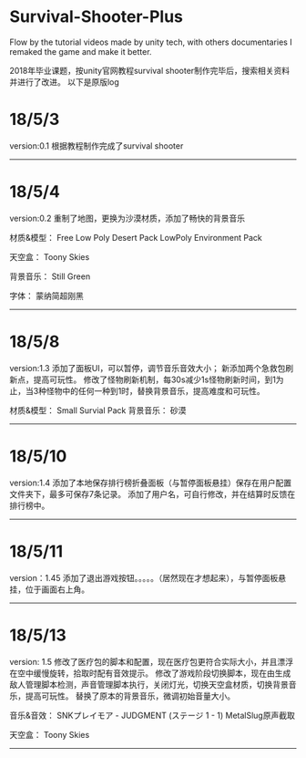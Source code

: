 # Survival-Shooter-Plus
Flow by the tutorial videos made by unity tech, with others documentaries I remaked the game and make it better.

2018年毕业课题，按unity官网教程survival shooter制作完毕后，搜索相关资料并进行了改进。
以下是原版log

# 18/5/3
version:0.1
根据教程制作完成了survival shooter

-------------------------------------------------------

# 18/5/4
version:0.2
重制了地图，更换为沙漠材质，添加了畅快的背景音乐

材质&模型：
Free Low Poly Desert Pack
LowPoly Environment Pack

天空盒：
Toony Skies

背景音乐：
Still Green

字体：
蒙纳简超刚黑

------------------------------------------------------

# 18/5/8
version:1.3	
添加了面板UI，可以暂停，调节音乐音效大小；
新添加两个急救包刷新点，提高可玩性。
修改了怪物刷新机制，每30s减少1s怪物刷新时间，到1为止，当3种怪物中的任何一种到1时，替换背景音乐，提高难度和可玩性。

材质&模型：
Small Survial Pack
背景音乐：
砂漠

------------------------------------------------------

# 18/5/10
version:1.4
添加了本地保存排行榜折叠面板（与暂停面板悬挂）保存在用户配置文件夹下，最多可保存7条记录。
添加了用户名，可自行修改，并在结算时反馈在排行榜中。

------------------------------------------------------

# 18/5/11
version：1.45
添加了退出游戏按钮。。。。。（居然现在才想起来），与暂停面板悬挂，位于画面右上角。

------------------------------------------------------

# 18/5/13
version: 1.5
修改了医疗包的脚本和配置，现在医疗包更符合实际大小，并且漂浮在空中缓慢旋转，拾取时配有音效提示。
修改了游戏阶段切换脚本，现在由生成敌人管理脚本检测，声音管理脚本执行，关闭灯光，切换天空盒材质，切换背景音乐，提高可玩性。
替换了原本的背景音乐，微调初始音量大小。

音乐&音效：
SNKプレイモア - JUDGMENT (ステージ 1 - 1)
MetalSlug原声截取

天空盒：
Toony Skies

-------------------------------------------------------
